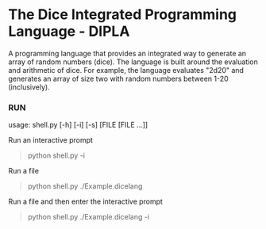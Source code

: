 # The **D**ice **I**ntegrated **P**rogramming **La**nguage - DIPLA
A programming language that provides an integrated way to generate an array of random numbers (dice). The language is built around the evaluation and arithmetic of dice. For example, the language evaluates "2d20" and generates an array of size two with random numbers between 1-20 (inclusively).    

### RUN
usage: shell.py [-h] [-i] [-s] [FILE [FILE ...]]

Run an interactive prompt
>python shell.py -i

Run a file
>python shell.py ./Example.dicelang

Run a file and then enter the interactive prompt
>python shell.py ./Example.dicelang -i
